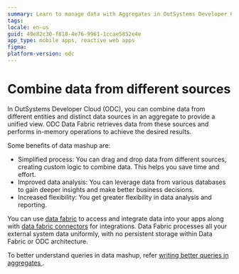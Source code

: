 ```yaml
---
summary: Learn to manage data with Aggregates in OutSystems Developer Cloud (ODC), supporting optimized client-side and server-side queries.
tags:
locale: en-us
guid: 49e82c30-f818-4e76-9961-1ccae5852e4e
app_type: mobile apps, reactive web apps
figma: 
platform-version: odc
---
```


# Combine data from different sources

In OutSystems Developer Cloud (ODC), you can combine data from different entities and distinct data sources in an aggregate to provide a unified view. ODC Data Fabric retrieves data from these sources and performs in-memory operations to achieve the desired results.

Some benefits of data mashup are: 

* Simplified process: You can drag and drop data from different sources, creating custom logic to combine data. This helps you save time and effort. 
* Improved data analysis: You can leverage data from various databases to gain deeper insights and make better business decisions.
* Increased flexibility: You get greater flexibility in data analysis and reporting.

You can use [data fabric](../../../manage-platform-app-lifecycle/platform-architecture/intro.md#data-fabric) to access and integrate data into your apps along with [data fabric connectors](../../../integration-with-systems/external-databases/intro.md) for integrations. Data Fabric processes all your external system data uniformly, with no persistent storage within Data Fabric or ODC architecture.

To better understand queries in data mashup, refer [writing better queries in aggregates ](queries.md).
